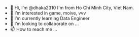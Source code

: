 - 👋 Hi, I’m @dhaka2310 I'm from Ho Chi Minh City, Viet Nam.
- 👀 I’m interested in game, moive, vvv
- 🌱 I’m currently learning Data Engineer
- 💞️ I’m looking to collaborate on ...
- 📫 How to reach me ...

<!---
dhaka2310/dhaka2310 is a ✨ special ✨ repository because its `README.md` (this file) appears on your GitHub profile.
You can click the Preview link to take a look at your changes.
--->

